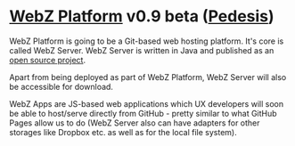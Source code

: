 # [WebZ Platform](http://ww.webz.bz/) v0.9 beta ([Pedesis](https://www.pinterest.com/teremterem/pedesis-from-ancient-greek-a-leaping/))

WebZ Platform is going to be a Git-based web hosting platform. It's core is called WebZ Server. WebZ
Server is written in Java and published as an [open source project](https://github.com/terems-org/webz-server).

Apart from being deployed as part of WebZ Platform, WebZ Server will also be accessible for download.

WebZ Apps are JS-based web applications which UX developers will soon be able to host/serve directly
from GitHub - pretty similar to what GitHub Pages allow us to do (WebZ Server also can have adapters
for other storages like Dropbox etc. as well as for the local file system).
